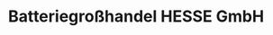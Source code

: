 ---
title: "Batteriegroßhandel HESSE GmbH"
url: /eschershausen/batteriegrosshandel-hesse-gmbh/
shop: Großhandel
---